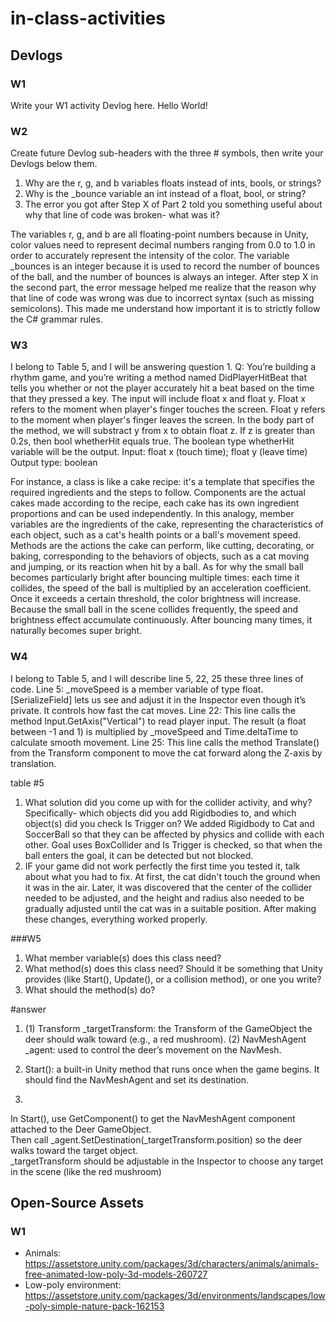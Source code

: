 # in-class-activities
## Devlogs
### W1
Write your W1 activity Devlog here.
Hello World!
### W2
Create future Devlog sub-headers with the three # symbols, then write your Devlogs below them.
1. Why are the r, g, and b variables floats instead of ints, bools, or strings?
2. Why is the _bounce variable an int instead of a float, bool, or string?
3. The error you got after Step X of Part 2 told you something useful about why that line of code was broken- what was it?

The variables r, g, and b are all floating-point numbers because in Unity, color values need to represent decimal numbers ranging from 0.0 to 1.0 in order to accurately represent the intensity of the color. The variable _bounces is an integer because it is used to record the number of bounces of the ball, and the number of bounces is always an integer. After step X in the second part, the error message helped me realize that the reason why that line of code was wrong was due to incorrect syntax (such as missing semicolons). This made me understand how important it is to strictly follow the C# grammar rules.

### W3
I belong to Table 5, and I will be answering question 1.
Q: You’re building a rhythm game, and you’re writing a method named DidPlayerHitBeat that tells you whether or not the player accurately hit a beat based on the time that they pressed a key.
The input will include float x and float y. Float x refers to the moment when player's finger touches the screen. Float y refers to the moment when player's finger leaves the screen. In the body part of the method, we will substract y from x to obtain float z. If z is greater than 0.2s, then bool whetherHit equals true. The boolean type whetherHit variable will be the output.
Input: float x (touch time); float y (leave time)
Output type: boolean

For instance, a class is like a cake recipe: it's a template that specifies the required ingredients and the steps to follow. Components are the actual cakes made according to the recipe, each cake has its own ingredient proportions and can be used independently. In this analogy, member variables are the ingredients of the cake, representing the characteristics of each object, such as a cat's health points or a ball's movement speed. Methods are the actions the cake can perform, like cutting, decorating, or baking, corresponding to the behaviors of objects, such as a cat moving and jumping, or its reaction when hit by a ball. 
As for why the small ball becomes particularly bright after bouncing multiple times: each time it collides, the speed of the ball is multiplied by an acceleration coefficient. Once it exceeds a certain threshold, the color brightness will increase. Because the small ball in the scene collides frequently, the speed and brightness effect accumulate continuously. After bouncing many times, it naturally becomes super bright.

### W4
I belong to Table 5, and I will describe line 5, 22, 25 these three lines of code.
Line 5: _moveSpeed is a member variable of type float. [SerializeField] lets us see and adjust it in the Inspector even though it’s private. It controls how fast the cat moves.
Line 22: This line calls the method Input.GetAxis("Vertical") to read player input. The result (a float between -1 and 1) is multiplied by _moveSpeed and Time.deltaTime to calculate smooth movement.
Line 25: This line calls the method Translate() from the Transform component to move the cat forward along the Z-axis by translation.

table #5
1. What solution did you come up with for the collider activity, and why? Specifically- which objects did you add Rigidbodies to, and which object(s) did you check Is Trigger on?
We added Rigidbody to Cat and SoccerBall so that they can be affected by physics and collide with each other. Goal uses BoxCollider and Is Trigger is checked, so that when the ball enters the goal, it can be detected but not blocked.
2. IF your game did not work perfectly the first time you tested it, talk about what you had to fix.
At first, the cat didn't touch the ground when it was in the air. Later, it was discovered that the center of the collider needed to be adjusted, and the height and radius also needed to be gradually adjusted until the cat was in a suitable position. After making these changes, everything worked properly.

###W5
1. What member variable(s) does this class need?
2. What method(s) does this class need? Should it be something that Unity provides (like Start(), Update(), or a collision method), or one you write?
3. What should the method(s) do?

#answer
1. (1) Transform _targetTransform: the Transform of the GameObject the deer should walk toward (e.g., a red mushroom).
   (2) NavMeshAgent _agent: used to control the deer’s movement on the NavMesh.
  
2. Start(): a built-in Unity method that runs once when the game begins. It should find the NavMeshAgent and set its destination.

3.
In Start(), use GetComponent<NavMeshAgent>() to get the NavMeshAgent component attached to the Deer GameObject.  
Then call _agent.SetDestination(_targetTransform.position) so the deer walks toward the target object.  
_targetTransform should be adjustable in the Inspector to choose any target in the scene (like the red mushroom)


## Open-Source Assets
### W1
- Animals: https://assetstore.unity.com/packages/3d/characters/animals/animals-free-animated-low-poly-3d-models-260727 
- Low-poly environment: https://assetstore.unity.com/packages/3d/environments/landscapes/low-poly-simple-nature-pack-162153 
